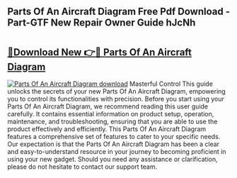 ## Parts Of An Aircraft Diagram Free Pdf Download - Part-GTF New Repair Owner Guide hJcNh

# <h2><a href="http://dflkkrd.blite.top/?on=Parts+Of+An+Aircraft+Diagram">🔗Download New 👉🔴 Parts Of An Aircraft Diagram</a></h2>

[![Parts Of An Aircraft Diagram download](https://i.imgur.com/lujVjoI.png)](http://dflkkrd.blite.top/?on=Parts+Of+An+Aircraft+Diagram)
Masterful Control This guide unlocks the secrets of your new Parts Of An Aircraft Diagram, empowering you to control its functionalities with precision. Before you start using your Parts Of An Aircraft Diagram, we recommend reading this user guide carefully. It contains essential information on product setup, operation, maintenance, and troubleshooting, ensuring that you are able to use the product effectively and efficiently. This Parts Of An Aircraft Diagram features a comprehensive set of features to cater to your specific needs. Our expectation is that the Parts Of An Aircraft Diagram has been a clear and easy-to-understand resource in your journey to becoming proficient in using your new gadget. Should you need any assistance or clarification, please do not hesitate to contact our support team.
